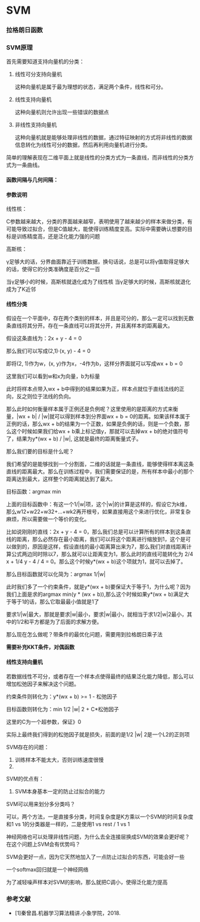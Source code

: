 # SVM

### 拉格朗日函数

### 

### 

### SVM原理

首先需要知道支持向量机的分类：

1. 线性可分支持向量机

   这种向量机是属于最为理想的状态，满足两个条件，线性和可分。

2. 线性支持向量机

   这种向量机则允许出现一些错误的数据点

3. 非线性支持向量机

   这种向量机就是能够处理非线性的数据，通过特征映射的方式将非线性的数据信息转化为线性可分的数据，然后再利用向量机进行分类。

简单的理解表现在二维平面上就是线性的分类方式为一条直线，而非线性的分类方式为一条曲线。

#### 函数间隔与几何间隔：

#### 参数说明

线性核：

C参数越来越大，分类的界面越来越窄，表明使用了越来越少的样本来做分类，有可能导致过拟合，但是C值越大，能使得训练精度变高。实际中需要确认想要的目标是训练精度高，还是泛化能力强的问题

高斯核：

γ足够大的话，分界曲面靠近于训练数据，换句话说，总是可以将γ值取得足够大的话，使得它的分类准确度是百分之一百

当γ足够小的时候，高斯核就退化成为了线性核 当γ足够大的时候，高斯核就退化成为了K近邻

#### 线性分类

假设在一个平面中，存在两个类别的样本，并且是可分的，那么一定可以找到无数条直线将其分开。存在一条直线可以将其分开，并且离样本的距离最大。

假设这条直线为：2x + y - 4 = 0

那么我们可以写成\(2,1\)·\(x, y\) - 4 = 0

即将\(2, 1\)作为w，\(x, y\)作为x，-4作为b，这样分界面就可以写成wx + b = 0

这里我们可以看到w和x为向量，b为标量

此时将样本点带入wx + b中得到的结果如果为正，样本点就位于直线法线的正向，反之则位于法线的负向。

那么此时如何衡量样本属于正例还是负例呢？这里使用的是距离的方式来衡量，\|wx + b\| / \|w\|就可以得到样本到分界面wx + b = 0的距离。如果该样本属于正例的话，那么wx + b的结果为一个正数，如果是负例的话，则是一个负数，那么这个时候如果我们给wx + b乘上标记值y，那就可以去掉wx + b的绝对值符号了，结果为y\*\(wx + b\) / \|w\|, 这就是最终的距离衡量式子。

那么我们要的目标是什么呢？

我们希望的是能够找到一个分割面，二维的话就是一条直线，能够使得样本离这条直线的距离最大。那么在训练过程中，我们需要保证的是，所有样本中最小的那个距离达到最大，这样整个的距离就达到了最大。

目标函数：argmax min

上面的目标函数中：有这一个1/\|w\|项，这个\|w\|的计算是这样的，假设它为k维，那么w12+w22+w32+...+wk2再开根号，如果直接用这个来进行优化，非常复杂麻烦，所以需要做一个等价的变化。

比如说刚刚的直线：2x + y - 4 = 0，那么我们总是可以计算所有的样本到这条直线的距离，那么必然存在最小距离，我们可以将这个距离进行缩放到1，这个是可以做到的，原因是这样，假设直线的最小距离算出来为7，那么我们对直线距离计算公式两边同时除以7，那么就可以让距离变为1，那么此时的直线可能转化为 2/4 x + 1/4 y - 4 / 4 = 0。那么这个时候y\*\(wx + b\)这个项就为1，就可以去掉了。

那么目标函数就可以化简为：argmax 1/\|w\|

此时我们多了一个约束条件，就是y\*\(wx + b\)要保证大于等于1，为什么呢？因为我们上面是求的argmax min\(y \* \(wx + b\)\),那么这个时候如果y\*\(wx + b\)满足大于等于1的话，那么它取最最小值就是1了

要求1/\|w\|最大，那就是要求\|w\|最小，要求\|w\|最小，就相当于求1/2\|w\|2最小，其中的1/2和平方都是为了后面的求解方便。

那么现在怎么做呢？带条件的最优化问题，需要用到拉格朗日乘子法

**需要补充KKT条件，对偶函数**

#### 线性支持向量机

若数据线性不可分，或者存在一个样本点使得最终的结果泛化能力降低，那么可以增加松弛因子来解决这个问题。

约束条件则转化为：y\*\(wx + b\) &gt;= 1 - 松弛因子

目标函数则转化为：min 1/2 \|w\| 2 + C\*松弛因子

这里的C为一个超参数，保证》0

实际上最终我们得到的松弛因子就是损失，前面的是1/2 \|w\| 2是一个L2的正则项

SVM存在的问题：

1. 训练样本不能太大，否则训练速度很慢
2. 
SVM的优点有：

1. SVM本身基本一定的防止过拟合的能力

SVM可以用来划分多分类吗？

可以，两个方法，一是直接多分类，时间复杂度是K方乘以一个SVM的时间复杂度和1 vs 1的分类器是一样的，二是使用1 vs rest / 1 vs 1

神经网络也可以处理非线性问题，为什么去全连接层换成SVM的效果会更好呢？在这个问题上SVM会有优势吗？

SVM会更好一点，因为它天然地加入了一点防止过拟合的东西，可能会好一些

一个softmax回归就是一个神经网络

为了减轻噪声样本对SVM的影响，那么就把C调小，使得泛化能力提高



### 参考文献

* \[1\]秦曾昌.机器学习算法精讲.小象学院，2018.



